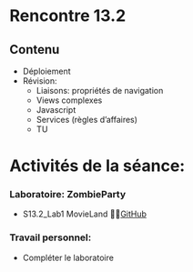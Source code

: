 # Rencontre 13.2

## Contenu
- Déploiement  
- Révision:
    - Liaisons: propriétés de navigation 
    - Views complexes 
    - Javascript 
    - Services (règles d’affaires) 
    - TU 

# Activités de la séance: 

### Laboratoire: ZombieParty 
- S13.2_Lab1 MovieLand 🔗‍💥[GitHub](BRISE)

### Travail personnel: 
- Compléter le laboratoire 